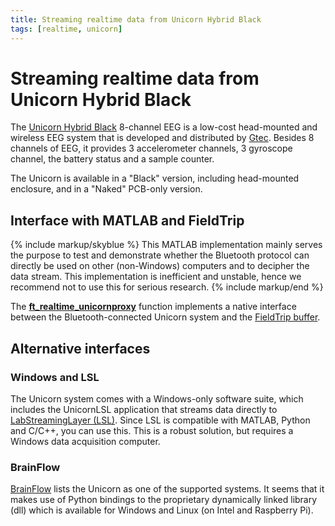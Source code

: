 ```yaml
---
title: Streaming realtime data from Unicorn Hybrid Black
tags: [realtime, unicorn]
---
```


# Streaming realtime data from Unicorn Hybrid Black

The [Unicorn Hybrid Black](https://www.unicorn-bi.com) 8-channel EEG is a low-cost head-mounted and wireless EEG system that is developed and distributed by [Gtec](https://www.gtec.at). Besides 8 channels of EEG, it provides 3 accelerometer channels, 3 gyroscope channel, the battery status and a sample counter.

The Unicorn is available in a "Black" version, including head-mounted enclosure, and in a "Naked" PCB-only version.

## Interface with MATLAB and FieldTrip

{% include markup/skyblue %}
This MATLAB implementation mainly serves the purpose to test and demonstrate whether the Bluetooth protocol can directly be used on other (non-Windows) computers and to decipher the data stream. This implementation is inefficient and unstable, hence we recommend not to use this for serious research.
{% include markup/end %}

The **[ft_realtime_unicornproxy](/reference/realtime/example/ft_realtime_unicornproxy)** function implements a native interface between the Bluetooth-connected Unicorn system and the [FieldTrip buffer](/development/realtime/buffer).

## Alternative interfaces

### Windows and LSL

The Unicorn system comes with a Windows-only software suite, which includes the UnicornLSL application that streams data directly to [LabStreamingLayer (LSL)](https://labstreaminglayer.readthedocs.io). Since LSL is compatible with MATLAB, Python and C/C++, you can use this. This is a robust solution, but requires a Windows data acquisition computer.

### BrainFlow

[BrainFlow](https://brainflow.readthedocs.io/en/stable/SupportedBoards.html) lists the Unicorn as one of the supported systems. It seems that it makes use of Python bindings to the proprietary dynamically linked library (dll) which is available for Windows and Linux (on Intel and Raspberry Pi).  
